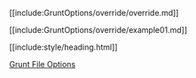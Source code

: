 [[include:GruntOptions/override/override.md]]

[[include:GruntOptions/override/example01.md]]

[[include:style/heading.html]]

[Grunt File Options](../)